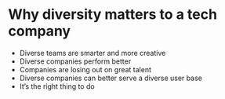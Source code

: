 # Why diversity matters to a tech company
* Diverse teams are smarter and more creative
* Diverse companies perform better
* Companies are losing out on great talent 
* Diverse companies can better serve a diverse user base 
* It’s the right thing to do 
